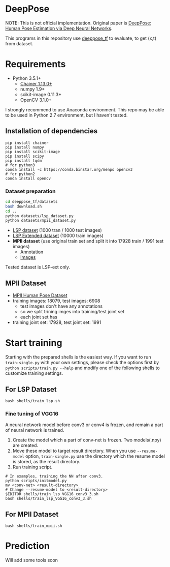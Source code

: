 # DeepPose

NOTE: This is not official implementation. Original paper is [DeepPose: Human Pose Estimation via Deep Neural Networks](http://arxiv.org/abs/1312.4659).

This programs in this repository use [deeppose_tf](https://github.com/asanakoy/deeppose_tf) to evaluate, to get (x,t) from dataset.

# Requirements

- Python 3.5.1+
  - [Chainer 1.13.0+](https://github.com/pfnet/chainer)
  - numpy 1.9+
  - scikit-image 0.11.3+
  - OpenCV 3.1.0+

I strongly recommend to use Anaconda environment. This repo may be able to be used in Python 2.7 environment, but I haven't tested.

## Installation of dependencies

```
pip install chainer
pip install numpy
pip install scikit-image
pip install scipy
pip install tqdm
# for python3
conda install -c https://conda.binstar.org/menpo opencv3
# for python2
conda install opencv
```

### Dataset preparation

```sh
cd deeppose_tf/datasets
bash download.sh
cd ..
python datasets/lsp_dataset.py
python datasets/mpii_dataset.py
```

- [LSP dataset](http://www.comp.leeds.ac.uk/mat4saj/lsp.html) (1000 tran / 1000 test images)
- [LSP Extended dataset](http://www.comp.leeds.ac.uk/mat4saj/lspet_dataset.zip) (10000 train images)
- **MPII dataset** (use original train set and split it into 17928 train / 1991 test images)
    - [Annotation](http://datasets.d2.mpi-inf.mpg.de/leonid14cvpr/mpii_human_pose_v1_u12_1.tar.gz)
    - [Images](http://datasets.d2.mpi-inf.mpg.de/andriluka14cvpr/mpii_human_pose_v1.tar.gz)

Tested dataset is LSP-ext only.

## MPII Dataset

- [MPII Human Pose Dataset](http://human-pose.mpi-inf.mpg.de/#download)
- training images: 18079, test images: 6908
  - test images don't have any annotations
  - so we split trining imges into training/test joint set
  - each joint set has
- training joint set: 17928, test joint set: 1991

# Start training

Starting with the prepared shells is the easiest way. If you want to run `train-single.py` with your own settings,
please check the options first by `python scripts/train.py --help` and modify one of the following shells to customize training settings.

## For LSP Dataset

```
bash shells/train_lsp.sh
```

### Fine tuning of VGG16

A neural network model before conv3 or conv4 is frozen, and 
remain a part of neural network is trained.

1. Create the model which a part of conv-net is frozen. Two models(.npy) are created.
2. Move these model to target result directory.
  When you use `--resume-model` option, `train-single.py` use the directory which the resume model is stored, as the result directory.
3. Run training script.

```
# In examples, training the NN after conv3.
python scripts/initmodel.py
mv <conv-net> <result-directory>
# Change --resume-model to <result-directory>
$EDITOR shells/train_lsp_VGG16_conv3_3.sh
bash shells/train_lsp_VGG16_conv3_3.sh
```

## For MPII Dataset

```
bash shells/train_mpii.sh
```

# Prediction

Will add some tools soon
